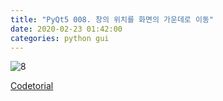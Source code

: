 ```yaml
---
title: "PyQt5 008. 창의 위치를 화면의 가운데로 이동"
date: 2020-02-23 01:42:00
categories: python gui
---
```


<script src="https://gist.github.com/DetegiCE/d7697c5e9e834ca24ced72405de19ffe.js"></script>

![8](https://user-images.githubusercontent.com/26007107/75095973-c33e6100-55dd-11ea-8f0a-07a76b846fd3.png)

[Codetorial](http://codetorial.net/pyqt5/basics/centering.html)
